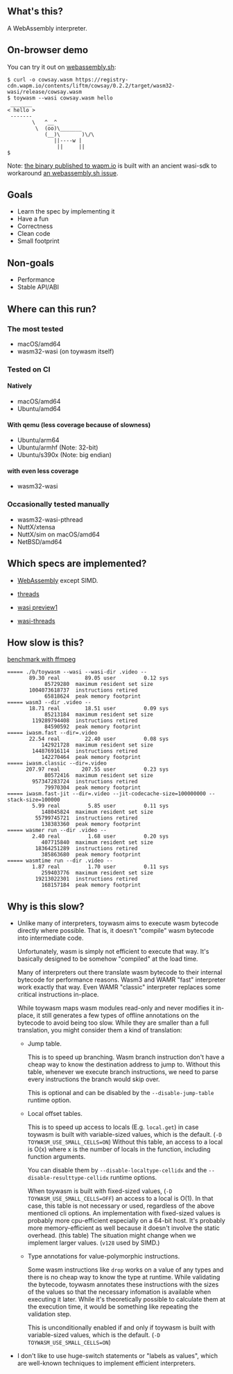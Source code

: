 ## What's this?

A WebAssembly interpreter.

## On-browser demo

You can try it out on [webassembly.sh](https://webassembly.sh/?run-command=toywasm%20--version):

```shell
$ curl -o cowsay.wasm https://registry-cdn.wapm.io/contents/liftm/cowsay/0.2.2/target/wasm32-wasi/release/cowsay.wasm
$ toywasm --wasi cowsay.wasm hello
 _______
< hello >
 -------
        \   ^__^
         \  (oo)\_______
            (__)\       )\/\
               ||----w |
                ||     ||
$
```

Note: [the binary published to wapm.io](https://wapm.io/yamt/toywasm)
is built with an ancient wasi-sdk to workaround
[an webassembly.sh issue](https://github.com/wasmerio/webassembly.sh/issues/105).

## Goals

* Learn the spec by implementing it
* Have a fun
* Correctness
* Clean code
* Small footprint

## Non-goals

* Performance
* Stable API/ABI

## Where can this run?

### The most tested

* macOS/amd64
* wasm32-wasi (on toywasm itself)

### Tested on CI

#### Natively

* macOS/amd64
* Ubuntu/amd64

#### With qemu (less coverage because of slowness)

* Ubuntu/arm64
* Ubuntu/armhf (Note: 32-bit)
* Ubuntu/s390x (Note: big endian)

#### with even less coverage

* wasm32-wasi

### Occasionally tested manually

* wasm32-wasi-pthread
* NuttX/xtensa
* NuttX/sim on macOS/amd64
* NetBSD/amd64

## Which specs are implemented?

* [WebAssembly](https://github.com/WebAssembly/spec) except SIMD.

* [threads](https://github.com/WebAssembly/threads)

* [wasi preview1](https://github.com/WebAssembly/wasi)

* [wasi-threads](https://github.com/WebAssembly/wasi-threads)

## How slow is this?

[benchmark with ffmpeg](./benchmark/ffmpeg.sh)
```
===== ./b/toywasm --wasi --wasi-dir .video --
       89.30 real        89.05 user         0.12 sys
            85729280  maximum resident set size
       1004073618737  instructions retired
            65818624  peak memory footprint
===== wasm3 --dir .video --
       18.71 real        18.51 user         0.09 sys
            85213184  maximum resident set size
        119289794408  instructions retired
            84590592  peak memory footprint
===== iwasm.fast --dir=.video
       22.54 real        22.40 user         0.08 sys
           142921728  maximum resident set size
        144876916114  instructions retired
           142270464  peak memory footprint
===== iwasm.classic --dir=.video
      207.97 real       207.55 user         0.23 sys
            80572416  maximum resident set size
        957347283724  instructions retired
            79970304  peak memory footprint
===== iwasm.fast-jit --dir=.video --jit-codecache-size=100000000 --stack-size=100000
        5.99 real         5.85 user         0.11 sys
           148045824  maximum resident set size
         55799745721  instructions retired
           138383360  peak memory footprint
===== wasmer run --dir .video --
        2.40 real         1.68 user         0.20 sys
           407715840  maximum resident set size
         18364251289  instructions retired
           385863680  peak memory footprint
===== wasmtime run --dir .video --
        1.87 real         1.70 user         0.11 sys
           259403776  maximum resident set size
         19213022301  instructions retired
           168157184  peak memory footprint
```

## Why is this slow?

* Unlike many of interpreters, toywasm aims to execute wasm bytecode
  directly where possible. That is, it doesn't "compile" wasm bytecode
  into intermediate code.

  Unfortunately, wasm is simply not efficient to execute that way.
  It's basically designed to be somehow "compiled" at the load time.

  Many of interpreters out there translate wasm bytecode to their internal
  bytecode for performance reasons. Wasm3 and WAMR "fast" interpreter
  work exactly that way. Even WAMR "classic" interpreter replaces
  some critical instructions in-place.

  While toywasm maps wasm modules read-only and never modifies it in-place,
  it still generates a few types of offline annotations on the bytecode
  to avoid being too slow. While they are smaller than a full translation,
  you might consider them a kind of translation:

  * Jump table.

    This is to speed up branching. Wasm branch instruction don't have
    a cheap way to know the destination address to jump to. Without this
    table, whenever we execute branch instructions, we need to parse
    every instructions the branch would skip over.

    This is optional and can be disabled by the `--disable-jump-table`
    runtime option.

  * Local offset tables.

    This is to speed up access to locals (E.g. `local.get`) in case
    toywasm is built with variable-sized values, which is the default.
    (`-D TOYWASM_USE_SMALL_CELLS=ON`)
    Without this table, an access to a local is O(x) where x is
    the number of locals in the function, including function arguments.

    You can disable them by `--disable-localtype-cellidx`
    and the `--disable-resulttype-cellidx` runtime options.

    When toywasm is built with fixed-sized values,
    (`-D TOYWASM_USE_SMALL_CELLS=OFF`) an access to a local is O(1).
    In that case, this table is not necessary or used, regardless of
    the above mentioned cli options.
    An implementation with fixed-sized values is probably more
    cpu-efficient especially on a 64-bit host. It's probably more
    memory-efficient as well because it doesn't involve the static
    overhead. (this table) The situation might change when we implement
    larger values. (`v128` used by SIMD.)

  * Type annotations for value-polymorphic instructions.

    Some wasm instructions like `drop` works on a value of any types and
    there is no cheap way to know the type at runtime.
    While validating the bytecode, toywasm annotates these instructions
    with the sizes of the values so that the necessary infomation is
    available when executing it later. While it's theoretically possible
    to calculate them at the execution time, it would be something like
    repeating the validation step.

    This is unconditionally enabled if and only if toywasm is built with
    variable-sized values, which is the default.
    (`-D TOYWASM_USE_SMALL_CELLS=ON`)

* I don't like to use huge-switch statements or "labels as values",
  which are well-known techniques to implement efficient interpreters.
